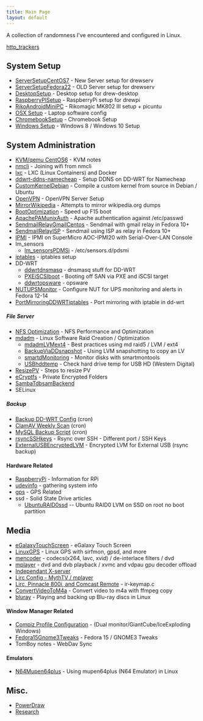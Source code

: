 ```yaml
---
title: Main Page
layout: default
---
```


A collection of randomness I've encountered and configured in Linux.

[http\_trackers](http_trackers "wikilink")

System Setup
------------

-   [ServerSetupCentOS7](ServerSetupCentOS7 "wikilink") - New Server
    setup for drewserv
-   [ServerSetupFedora22](ServerSetupFedora22 "wikilink") - OLD Server
    setup for drewserv
-   [DesktopSetup](DesktopSetup "wikilink") - Desktop setup for
    drew-desktop
-   [RaspberryPISetup](RaspberryPISetup "wikilink") - RaspberryPi setup
    for drewpi
-   [RikoAndroidMiniPC](RikoAndroidMiniPC "wikilink") - Rikomagic MK802
    III setup + picuntu
-   [OSX Setup](OSX_Setup "wikilink") - Laptop software config
-   [ChromebookSetup](ChromebookSetup "wikilink") - Chromebook Setup
-   [Windows Setup](Windows_Setup "wikilink") - Windows 8 / Windows 10
    Setup

System Administration
---------------------

-   [KVM/qemu CentOS6](KVM/qemu_CentOS6 "wikilink") - KVM notes
-   [nmcli](nmcli "wikilink") - Joining wifi from nmcli
-   [lxc](lxc "wikilink") - LXC (Linux Containers) and Docker
-   [ddwrt-ddns-namecheap](ddwrt-ddns-namecheap "wikilink") - Setup DDNS
    on DD-WRT for Namecheap
-   [CustomKernelDebian](CustomKernelDebian "wikilink") - Compile a
    custom kernel from source in Debian / Ubuntu
-   [OpenVPN](OpenVPN "wikilink") - OpenVPN Server Setup
-   [MirrorWikipedia](MirrorWikipedia "wikilink") - Attempts to mirror
    wikipedia.org dumps
-   [BootOptimization](BootOptimization "wikilink") - Speed up F15 boot
-   [ApachePAMunixAuth](ApachePAMunixAuth "wikilink") - Apache
    authentication against /etc/passwd
-   [SendmailRelayGmailCentos](SendmailRelayGmailCentos "wikilink") -
    Sendmail with gmail relay in Fedora 10+
-   [SendmailRelayISP](SendmailRelayISP "wikilink") - Sendmail using ISP
    as relay in Fedora 10+
-   [IPMI](IPMI "wikilink") - IPMI on SuperMicro AOC-IPMI20 with
    Serial-Over-LAN Console
-   lm\_sensors
    -   [lm\_sensorsPDMSi](lm_sensorsPDMSi "wikilink") -
        /etc/sensors.d/pdsmi
-   [iptables](iptables "wikilink") - iptables setup
-   DD-WRT
    -   [ddwrtdnsmasq](ddwrtdnsmasq "wikilink") - dnsmasq stuff for
        DD-WRT
    -   [PXEiSCSIboot](PXEiSCSIboot "wikilink") - Booting off SAN via
        PXE and iSCSI target
    -   [ddwrtopsware](ddwrtopsware "wikilink") - opsware
-   [NUTUPSMonitor](NUTUPSMonitor "wikilink") - Configure NUT for UPS
    monitoring and alerts in Fedora 12-14
-   [PortMirroringDDWRTiptables](PortMirroringDDWRTiptables "wikilink") -
    Port mirroring with iptable in dd-wrt

##### File Server

-   [NFS Optimization](NFS_Optimization "wikilink") - NFS Performance
    and Optimization
-   [mdadm](mdadm "wikilink") - Linux Software Raid Creation /
    Optimization
    -   [mdadmLVMext4](mdadmLVMext4 "wikilink") - Best practices using
        md raid5 / LVM / ext4
    -   [BackupViaDDsnapshot](BackupViaDDsnapshot "wikilink") - Using
        LVM snapshotting to copy an LV
    -   [smartdMonitoring](smartdMonitoring "wikilink") - Monitor disks
        with smartmontools
    -   [USBhddtemp](USBhddtemp "wikilink") - Check hard drive temp for
        USB HD (Western Digital)
-   [ResizePV](ResizePV "wikilink") - Steps to resize PV
-   [eCryptfs](eCryptfs "wikilink") - Private Encrypted Folders
-   [SambaTdbsamBackend](SambaTdbsamBackend "wikilink")
-   SELinux

##### Backup

-   [Backup DD-WRT Config](Backup_DD-WRT_Config "wikilink") (cron)
-   [ClamAV Weekly Scan](ClamAV_Weekly_Scan "wikilink") (cron)
-   [MySQL Backup Script](MySQL_Backup_Script "wikilink") (cron)
-   [rsyncSSHkeys](rsyncSSHkeys "wikilink") - Rsync over SSH - Different
    port / SSH Keys
-   [ExternalUSBEncryptedLVM](ExternalUSBEncryptedLVM "wikilink") -
    Encrypted LVM for External USB (rsync backup)

#### Hardware Related

-   [RaspberryPi](RaspberryPi "wikilink") - Information for RPi
-   [udevinfo](udevinfo "wikilink") - gathering system info
-   [gps](gps "wikilink") - GPS Related
-   ssd - Solid State Drive articles
    -   [UbuntuRAID0ssd](UbuntuRAID0ssd "wikilink") -- Ubuntu RAID0 LVM
        on SSD on root no boot partition

Media
-----

-   [eGalaxyTouchScreen](eGalaxyTouchScreen "wikilink") - eGalaxy Touch
    Screen
-   [LinuxGPS](LinuxGPS "wikilink") - Linux GPS with sirfmon, gpsd, and
    more
-   [mencoder](mencoder "wikilink") - codecs(x264, lavc, xvid) /
    de-interlace filters / dvd
-   [mplayer](mplayer "wikilink") - dvd and dvb playback / xvmc and
    vdpau gpu decoder offload
-   [Independant X-server](Independant_X-server "wikilink")
-   [Lirc Config - MythTV /
    mplayer](Lirc_Config_-_MythTV_/_mplayer "wikilink")
-   [Lirc, Pinnacle 800i, and Comcast
    Remote](Lirc,_Pinnacle_800i,_and_Comcast_Remote "wikilink") -
    ir-keymap.c
-   [ConvertVideoToM4a](ConvertVideoToM4a "wikilink") - Convert video to
    m4a with ffmpeg copy
-   [bluray](bluray "wikilink") - Playing and backing up Blu-ray discs
    in Linux

#### Window Manager Related

-   [Compiz Profile
    Configuration](Compiz_Profile_Configuration "wikilink") - (Dual
    monitor/GiantCube/IceExploding Windows)
-   [Fedora15Gnome3Tweaks](Fedora15Gnome3Tweaks "wikilink") - Fedora 15
    / GNOME3 Tweaks
-   TomBoy notes - WebDav Sync

#### Emulators

-   [N64Mupen64plus](N64Mupen64plus "wikilink") - Using mupen64plus (N64
    Emulator) in Linux

Misc.
-----

-   [PowerDraw](PowerDraw "wikilink")
-   [Research](Research "wikilink")

